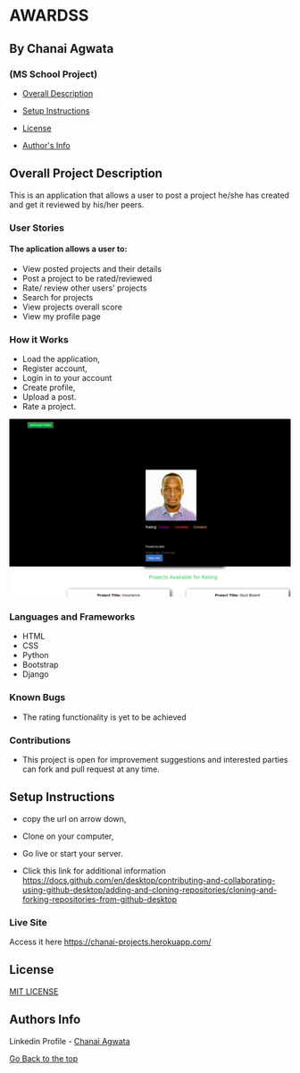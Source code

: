 # AWARDSS
## By Chanai Agwata
### (MS School Project)

* [Overall Description](https://github.com/chanaiagwata/project-Rating/tree/master#overall-project-description)

* [Setup Instructions](https://github.com/chanaiagwata/project-Rating#setup-instructions)

* [License](https://github.com/chanaiagwata/project-Rating#license)

* [Author's Info](https://github.com/chanaiagwata/project-Rating#authors-info)

## Overall Project Description
<p>This is an application that allows a user to post a project he/she has created and get it reviewed by his/her peers.</p>

### User Stories
#### The aplication allows a user to:
* View posted projects and their details
* Post a project to be rated/reviewed
* Rate/ review other users' projects
* Search for projects 
* View projects overall score
* View my profile page

### How it Works
* Load the application,
* Register account,
* Login in to your account
* Create profile,
* Upload a post.
* Rate a project.

![screenshot](https://raw.githubusercontent.com/chanaiagwata/MediaFiles/master/Media/awards.png)
### Languages and Frameworks
* HTML
* CSS
* Python
* Bootstrap
* Django
### Known Bugs
* The rating functionality is yet to be achieved
### Contributions
* This project is open for improvement suggestions and interested parties can fork and pull request at any time.

## Setup Instructions
* copy the url on arrow down,
* Clone on your computer,
* Go live or start your server.

* Click this link for additional information https://docs.github.com/en/desktop/contributing-and-collaborating-using-github-desktop/adding-and-cloning-repositories/cloning-and-forking-repositories-from-github-desktop

### Live Site
Access it here  https://chanai-projects.herokuapp.com/


## License
[MIT LICENSE](LICENSE)


## Authors Info

Linkedin Profile - [Chanai Agwata](https://www.linkedin.com/in/chanai-agwata-90a345146/)

[Go Back to the top](#portfolio)
